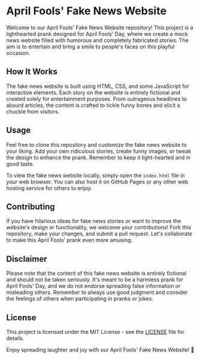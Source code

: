 # April Fools' Fake News Website

Welcome to our April Fools' Fake News Website repository! This project is a lighthearted prank designed for April Fools' Day, where we create a mock news website filled with humorous and completely fabricated stories. The aim is to entertain and bring a smile to people's faces on this playful occasion.

## How It Works

The fake news website is built using HTML, CSS, and some JavaScript for interactive elements. Each story on the website is entirely fictional and created solely for entertainment purposes. From outrageous headlines to absurd articles, the content is crafted to tickle funny bones and elicit a chuckle from visitors.

## Usage

Feel free to clone this repository and customize the fake news website to your liking. Add your own ridiculous stories, create funny images, or tweak the design to enhance the prank. Remember to keep it light-hearted and in good taste.

To view the fake news website locally, simply open the `index.html` file in your web browser. You can also host it on GitHub Pages or any other web hosting service for others to enjoy.

## Contributing

If you have hilarious ideas for fake news stories or want to improve the website's design or functionality, we welcome your contributions! Fork this repository, make your changes, and submit a pull request. Let's collaborate to make this April Fools' prank even more amusing.

## Disclaimer

Please note that the content of this fake news website is entirely fictional and should not be taken seriously. It's meant to be a harmless prank for April Fools' Day, and we do not endorse spreading false information or misleading others. Remember to always use good judgment and consider the feelings of others when participating in pranks or jokes.

## License

This project is licensed under the MIT License - see the [LICENSE](LICENSE) file for details.

Enjoy spreading laughter and joy with our April Fools' Fake News Website! 🎉
```
